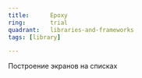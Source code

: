 ```yaml
---
title:      Epoxy
ring:       trial
quadrant:   libraries-and-frameworks
tags: [library]

---
```


Построение экранов на списках
